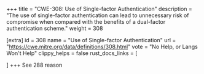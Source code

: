 +++
title = "CWE-308: Use of Single-factor Authentication"
description	= "The use of single-factor authentication can lead to unnecessary risk of compromise when compared with the benefits of a dual-factor authentication scheme."
weight = 308

[extra]
id = 308
name = "Use of Single-factor Authentication"
url = "https://cwe.mitre.org/data/definitions/308.html"
vote = "No Help, or Langs Won't Help"
clippy_helps = false
rust_docs_links = [
	
]
+++
See 288 reason
